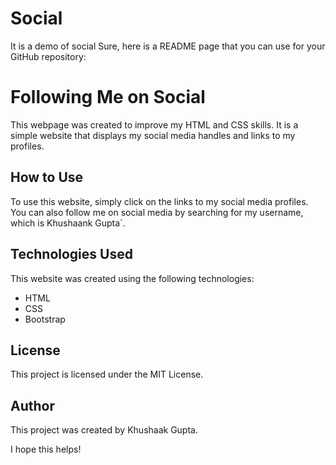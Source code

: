 # Social
It is a demo of social
Sure, here is a README page that you can use for your GitHub repository:


# Following Me on Social

This webpage was created to improve my HTML and CSS skills. It is a simple website that displays my social media handles and links to my profiles.

## How to Use

To use this website, simply click on the links to my social media profiles. You can also follow me on social media by searching for my username, which is Khushaank Gupta`.

## Technologies Used

This website was created using the following technologies:

* HTML
* CSS
* Bootstrap

## License

This project is licensed under the MIT License.

## Author

This project was created by Khushaak Gupta.

I hope this helps!
